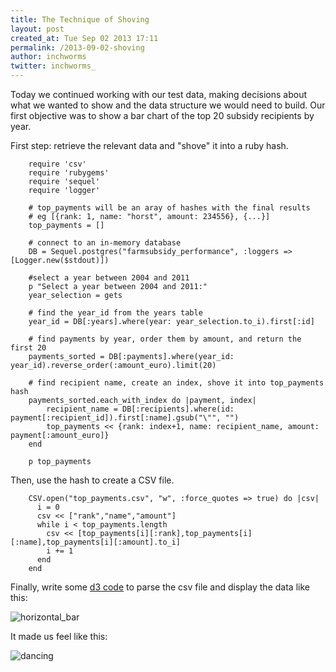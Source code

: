 ```yaml
---
title: The Technique of Shoving
layout: post
created_at: Tue Sep 02 2013 17:11
permalink: /2013-09-02-shoving
author: inchworms
twitter: inchworms_
---
```


Today we continued working with our test data, making decisions about what we wanted to show and the data structure we would need to build. Our first objective was to show a bar chart of the top 20 subsidy recipients by year.

First step: retrieve the relevant data and "shove" it into a ruby hash.

		require 'csv'
		require 'rubygems'
		require 'sequel'
		require 'logger'

		# top_payments will be an aray of hashes with the final results
		# eg [{rank: 1, name: "horst", amount: 234556}, {...}]
		top_payments = []

		# connect to an in-memory database
		DB = Sequel.postgres("farmsubsidy_performance", :loggers => [Logger.new($stdout)])

		#select a year between 2004 and 2011
		p "Select a year between 2004 and 2011:"
		year_selection = gets

		# find the year_id from the years table
		year_id = DB[:years].where(year: year_selection.to_i).first[:id]

		# find payments by year, order them by amount, and return the first 20
		payments_sorted = DB[:payments].where(year_id: year_id).reverse_order(:amount_euro).limit(20)

		# find recipient name, create an index, shove it into top_payments hash
		payments_sorted.each_with_index do |payment, index|
			recipient_name = DB[:recipients].where(id: payment[:recipient_id]).first[:name].gsub("\"", "")
			top_payments << {rank: index+1, name: recipient_name, amount: payment[:amount_euro]}
		end

		p top_payments

Then, use the hash to create a CSV file.

		CSV.open("top_payments.csv", "w", :force_quotes => true) do |csv|
		  i = 0
		  csv << ["rank","name","amount"]
		  while i < top_payments.length
		    csv << [top_payments[i][:rank],top_payments[i][:name],top_payments[i][:amount].to_i]
		    i += 1
		  end
		end

Finally, write some [d3 code](https://github.com/inchworms/farmsubsidy/blob/master/index.html) to parse the csv file and display the data like this:

![horizontal_bar](/inchworms/images/czech_bar.png)

It made us feel like this:

![dancing](/inchworms/images/dancing.gif)

